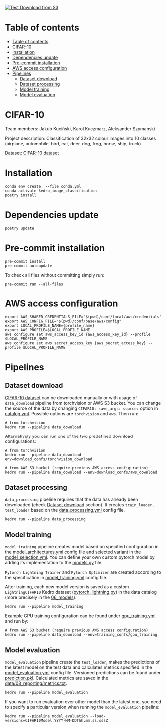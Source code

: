 [![Test Download from S3](https://github.com/Jakub-Kucinski/kedro-image-classification/actions/workflows/test-action.yml/badge.svg)](https://github.com/Jakub-Kucinski/kedro-image-classification/actions/workflows/test-action.yml)

# Table of contents
- [Table of contents](#table-of-contents)
- [CIFAR-10](#cifar-10)
- [Installation](#installation)
- [Dependencies update](#dependencies-update)
- [Pre-commit installation](#pre-commit-installation)
- [AWS access configuration](#aws-access-configuration)
- [Pipelines](#pipelines)
  - [Dataset download](#dataset-download)
  - [Dataset processing](#dataset-processing)
  - [Model training](#model-training)
  - [Model evaluation](#model-evaluation)

# CIFAR-10

Team members: Jakub Kuciński, Karol Kuczmarz, Aleksander Szymański

Project description: Classification of 32x32 colour images into 10 classes (airplane, automobile, bird, cat, deer, dog, frog, horse, ship, truck).

Dataset: [CIFAR-10 dataset](https://www.cs.toronto.edu/~kriz/cifar.html)

# Installation

```shell
conda env create  --file conda.yml
conda activate kedro_image_classification
poetry install
```

# Dependencies update

```shell
poetry update
```

# Pre-commit installation

```shell
pre-commit install
pre-commit autoupdate
```
To check all files without committing simply run:
```shell
pre-commit run --all-files
```

# AWS access configuration

```shell
export AWS_SHARED_CREDENTIALS_FILE="$(pwd)/conf/local/aws/credentials"
export AWS_CONFIG_FILE="$(pwd)/conf/base/aws/config"
export LOCAL_PROFILE_NAME={profile_name}
export AWS_PROFILE=$LOCAL_PROFILE_NAME
aws configure set aws_access_key_id {aws_access_key_id} --profile $LOCAL_PROFILE_NAME
aws configure set aws_secret_access_key {aws_secret_access_key} --profile $LOCAL_PROFILE_NAME
```

# Pipelines

## Dataset download

[CIFAR-10 dataset](https://www.cs.toronto.edu/~kriz/cifar.html) can be downloaded manually or with usage of `data_download` pipeline from torchvision or AWS S3 bucket. You can change the source of the data by changing `CIFAR10: save_args: source:` option in [catalog.yml](conf/base/catalog.yml). Possible options are `torchvision` and `aws`. Then run:
```shell
# from torchvision
kedro run --pipeline data_download
```

Alternatively you can run one of the two predefined download configurations:
```shell
# from torchvision
kedro run --pipeline data_download --env=download_confs/torchvision_download
```
```shell
# from AWS S3 bucket (require previous AWS access configuration)
kedro run --pipeline data_download --env=download_confs/aws_download
```

## Dataset processing

`data_processing` pipeline requires that the data has already been downloaded (check [Dataset download](#dataset-download) section). It creates `train_loader, test_loader` based on the [data_processing.yml](conf/base/parameters/data_processing.yml) config file.

```shell
kedro run --pipeline data_processing
```

## Model training
`model_training` pipeline creates model based on specified configuration in the [model_architectures.yml](conf/base/parameters/model_architectures.yml) config file and selected variant in the [model_selection.yml](conf/base/parameters/model_selection.yml). You can define your own custom pytorch model by adding its implementation to the [models.py](src/kedro_image_classification/pytorch/models.py) file.

`Pytorch Lightning Trainer` and `Pytorch Optimizer` are created according to the specification in [model_training.yml](conf/base/parameters/model_training.yml) config file.

After training, each new model version is saved as a custom `LightningCIFAR10` Kedro dataset ([pytorch_lightning.py](src/kedro_image_classification/extras/models/pytorch_lightning.py)) in the data catalog (more precisely in the [06_models](data/06_models)).

```shell
kedro run --pipeline model_training
```
Example GPU training configuration can be found under [gpu_training.yml](conf/training_confs/gpu_training/parameters/gpu_training.yml) and run by:

```shell
# from AWS S3 bucket (require previous AWS access configuration)
kedro run --pipeline data_download --env=training_confs/gpu_training
```

## Model evaluation
`model_evaluation` pipeline create the `test_loader`, makes the predictions of the latest model on the test data and calculates metrics specified in the [model_evaluation.yml](conf/base/parameters/model_evaluation.yml) config file. Versioned predictions can be found under [prediction.pkl](data/07_model_output). Calculated metrics are saved in the [data/08_reporting/metrics.txt](data/08_reporting/metrics.txt).

```shell
kedro run --pipeline model_evaluation
```

If you want to run evaluation over other model than the latest one, you need to specify a particular version when running the `model_evaluation` pipeline:
```shell
kedro run --pipeline model_evaluation --load-versions=CIFAR10Model:YYYY-MM-DDThh.mm.ss.sssZ
```
